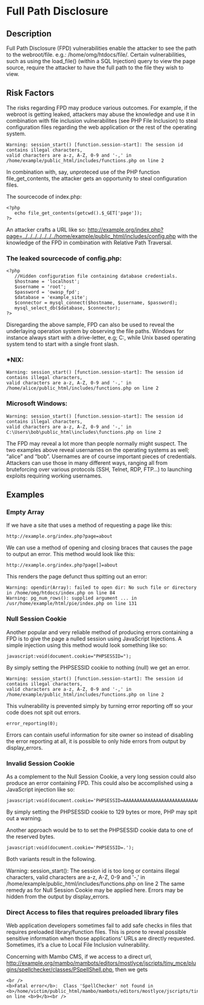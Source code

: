 # Full Path Disclosure

## Description
Full Path Disclosure (FPD) vulnerabilities enable the attacker to see the path to the webroot/file. e.g.: /home/omg/htdocs/file/. Certain vulnerabilities, such as using the load_file() (within a SQL Injection) query to view the page source, require the attacker to have the full path to the file they wish to view.

## Risk Factors
The risks regarding FPD may produce various outcomes. For example, if the webroot is getting leaked, attackers may abuse the knowledge and use it in combination with file inclusion vulnerabilites (see PHP File Inclusion) to steal configuration files regarding the web application or the rest of the operating system.

```
Warning: session_start() [function.session-start]: The session id contains illegal characters,
valid characters are a-z, A-Z, 0-9 and '-,' in /home/example/public_html/includes/functions.php on line 2
```
In combination with, say, unproteced use of the PHP function file_get_contents, the attacker gets an opportunity to steal configuration files.

The sourcecode of index.php:
```
<?php
   echo file_get_contents(getcwd().$_GET['page']);
?>
```
An attacker crafts a URL like so: http://example.org/index.php?page=../../../../../../../home/example/public_html/includes/config.php with the knowledge of the FPD in combination with Relative Path Traversal.

### The leaked sourcecode of config.php:
```
<?php
   //Hidden configuration file containing database credentials.
   $hostname = 'localhost';
   $username = 'root';
   $password = 'owasp_fpd';
   $database = 'example_site';
   $connector = mysql_connect($hostname, $username, $password);
   mysql_select_db($database, $connector);
?>
```
Disregarding the above sample, FPD can also be used to reveal the underlaying operation system by observing the file paths. Windows for instance always start with a drive-letter, e.g; C:\, while Unix based operating system tend to start with a single front slash.

### *NIX:
```
Warning: session_start() [function.session-start]: The session id contains illegal characters,
valid characters are a-z, A-Z, 0-9 and '-,' in /home/alice/public_html/includes/functions.php on line 2
```
### Microsoft Windows:

```
Warning: session_start() [function.session-start]: The session id contains illegal characters,
valid characters are a-z, A-Z, 0-9 and '-,' in C:\Users\bob\public_html\includes\functions.php on line 2
```
The FPD may reveal a lot more than people normally might suspect. The two examples above reveal usernames on the operating systems as well; “alice” and “bob”. Usernames are of course important pieces of credentials. Attackers can use those in many different ways, ranging all from bruteforcing over various protocols (SSH, Telnet, RDP, FTP…) to launching exploits requiring working usernames.

## Examples
### Empty Array

If we have a site that uses a method of requesting a page like this:
```
http://example.org/index.php?page=about
```
We can use a method of opening and closing braces that causes the page to output an error. This method would look like this:
```
http://example.org/index.php?page[]=about
```
This renders the page defunct thus spitting out an error:
```
Warning: opendir(Array): failed to open dir: No such file or directory in /home/omg/htdocs/index.php on line 84
Warning: pg_num_rows(): supplied argument ... in /usr/home/example/html/pie/index.php on line 131
```
### Null Session Cookie

Another popular and very reliable method of producing errors containing a FPD is to give the page a nulled session using JavaScript Injections. A simple injection using this method would look something like so:
```
javascript:void(document.cookie="PHPSESSID=");
```
By simply setting the PHPSESSID cookie to nothing (null) we get an error.
```
Warning: session_start() [function.session-start]: The session id contains illegal characters,
valid characters are a-z, A-Z, 0-9 and '-,' in /home/example/public_html/includes/functions.php on line 2
```
This vulnerability is prevented simply by turning error reporting off so your code does not spit out errors.
```
error_reporting(0);
```
Errors can contain useful information for site owner so instead of disabling the error reporting at all, it is possible to only hide errors from output by display_errors.

### Invalid Session Cookie

As a complement to the Null Session Cookie, a very long session could also produce an error containing FPD. This could also be accomplished using a JavaScript injection like so:
```
javascript:void(document.cookie='PHPSESSID=AAAAAAAAAAAAAAAAAAAAAAAAAAAAAAAAAAAAAAAAAAAAAAAAAAAAAAAAAAAAAAAAAAAAAAAAAAAAAAAAAAAAAAAAAAAAAAAAAAAAAAAAAAAAAAAAAAAAAAAAAAAAAAAAA');
```
By simply setting the PHPSESSID cookie to 129 bytes or more, PHP may spit out a warning.

Another approach would be to to set the PHPSESSID cookie data to one of the reserved bytes.
```
javascript:void(document.cookie='PHPSESSID=.');
```
Both variants result in the following.

Warning: session_start(): The session id is too long or contains illegal characters,
valid characters are a-z, A-Z, 0-9 and '-,' in /home/example/public_html/includes/functions.php on line 2
The same remedy as for Null Session Cookie may be applied here. Errors may be hidden from the output by display_errors.

### Direct Access to files that requires preloaded library files

Web application developers sometimes fail to add safe checks in files that requires preloaded library/function files. This is prone to reveal possible sensitive information when those applications’ URLs are directly requested. Sometimes, it’s a clue to Local File Inclusion vulnerability.

Concerning with Mambo CMS, if we access to a direct url, http://example.org/mambo/mambots/editors/mostlyce/jscripts/tiny_mce/plugins/spellchecker/classes/PSpellShell.php, then we gets
```
<br />
<b>Fatal error</b>:  Class 'SpellChecker' not found in <b>/home/victim/public_html/mambo/mambots/editors/mostlyce/jscripts/tiny_mce/plugins/spellchecker/classes/PSpellShell.php</b> on line <b>9</b><br />
```